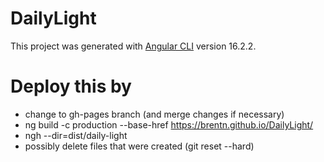 # DailyLight

This project was generated with [Angular CLI](https://github.com/angular/angular-cli) version 16.2.2.


# Deploy this by
 - change to gh-pages branch (and merge changes if necessary)
 - ng build -c production --base-href https://brentn.github.io/DailyLight/
 - ngh --dir=dist/daily-light
 - possibly delete files that were created (git reset --hard)
